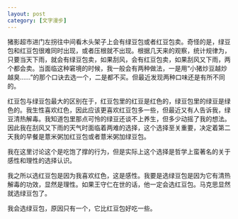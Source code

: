```yaml
---
layout: post
category: [文字漫步]
---
```


猪影超市进门左拐往中间看木头架子上会有绿豆包或者红豆包卖。奇怪的是，绿豆包和红豆包很难同时出现，或者压根就不出现。根据几天来的观察，统计规律为，只要当天下雨，就会有绿豆包卖，如果刮风，会有红豆包卖，如果刮风又下雨，两个都会卖。当面临这种窘境的时候，我一般会有两种做法，一是用“小猪炒豆越炒越臭……”的那个口诀去选一个，二是都不买。但最近发现两种口味还是有所不同的。

红豆包与绿豆包最大的区别在于，红豆包里的红豆是红色的，绿豆包里的绿豆是绿色的。我生性喜欢红色，因此应该更喜欢红豆包多一些，但最近又有人告诉我，绿豆清热解毒。我知道包里那点可怜的绿豆还谈不上养生，但多少动摇了我的想法。因此我在刮风又下雨的天气时面临着两难的选择，这个选择至关重要，决定着第二天我的早餐是薏米粥加红豆包或者薏米粥加绿豆包。

我在这里讨论这个是吃饱了撑的行为，但是实际上这个选择是哲学上蛮著名的关于感性和理性的选择认识。
  
我之所以选红豆包是因为我喜欢红色，这是感性。我要是选绿豆包是因为它有清热解毒的功效，显然是理性。如果王守仁在世的话，他一定会选红豆包。马克思显然就选绿豆包了。

我会选绿豆包，原因只有一个，它比红豆包好吃一些。